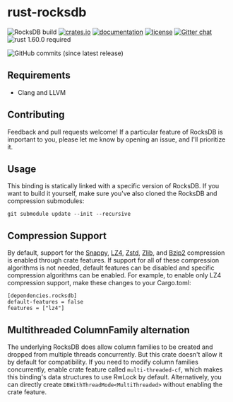 rust-rocksdb
============
![RocksDB build](https://github.com/rust-rocksdb/rust-rocksdb/workflows/RocksDB%20build/badge.svg?branch=master)
[![crates.io](https://img.shields.io/crates/v/rocksdb.svg)](https://crates.io/crates/rocksdb)
[![documentation](https://docs.rs/rocksdb/badge.svg)](https://docs.rs/rocksdb)
[![license](https://img.shields.io/crates/l/rocksdb.svg)](https://github.com/rust-rocksdb/rust-rocksdb/blob/master/LICENSE)
[![Gitter chat](https://badges.gitter.im/rust-rocksdb/gitter.png)](https://gitter.im/rust-rocksdb/lobby)
![rust 1.60.0 required](https://img.shields.io/badge/rust-1.60.0-blue.svg?label=MSRV)


![GitHub commits (since latest release)](https://img.shields.io/github/commits-since/rust-rocksdb/rust-rocksdb/latest.svg)

## Requirements

- Clang and LLVM

## Contributing

Feedback and pull requests welcome!  If a particular feature of RocksDB is 
important to you, please let me know by opening an issue, and I'll 
prioritize it.

## Usage

This binding is statically linked with a specific version of RocksDB. If you 
want to build it yourself, make sure you've also cloned the RocksDB and 
compression submodules:

    git submodule update --init --recursive

## Compression Support
By default, support for the [Snappy](https://github.com/google/snappy), 
[LZ4](https://github.com/lz4/lz4), [Zstd](https://github.com/facebook/zstd), 
[Zlib](https://zlib.net), and [Bzip2](http://www.bzip.org) compression 
is enabled through crate features.  If support for all of these compression 
algorithms is not needed, default features can be disabled and specific 
compression algorithms can be enabled. For example, to enable only LZ4 
compression support, make these changes to your Cargo.toml:

```
[dependencies.rocksdb]
default-features = false
features = ["lz4"]
```

## Multithreaded ColumnFamily alternation

The underlying RocksDB does allow column families to be created and dropped
from multiple threads concurrently. But this crate doesn't allow it by default
for compatibility. If you need to modify column families concurrently, enable
crate feature called `multi-threaded-cf`, which makes this binding's
data structures to use RwLock by default. Alternatively, you can directly create
`DBWithThreadMode<MultiThreaded>` without enabling the crate feature.
